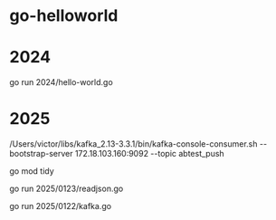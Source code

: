 # go-helloworld








# 2024
go run 2024/hello-world.go


# 2025
/Users/victor/libs/kafka_2.13-3.3.1/bin/kafka-console-consumer.sh  --bootstrap-server 172.18.103.160:9092 --topic abtest_push

go mod tidy

go run 2025/0123/readjson.go

go run 2025/0122/kafka.go


